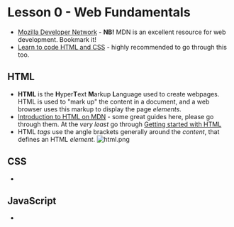# Lesson 0 - Web Fundamentals

- [Mozilla Developer Network](https://developer.mozilla.org/en-US/) - **NB!** MDN is an excellent resource for web development. Bookmark it!
- [Learn to code HTML and CSS](http://learn.shayhowe.com/html-css/) - highly recommended to go through this too.

## HTML
- **HTML** is the **H**yper**T**ext **M**arkup **L**anguage used to create webpages. HTML is used to "mark up" the content in a document, and a web browser uses this markup to display the page *elements*.
- [Introduction to HTML on MDN](https://developer.mozilla.org/en-US/docs/Learn/HTML) - some great guides here, please go through them. At the *very least* go through [Getting started with HTML](https://developer.mozilla.org/en-US/docs/Learn/HTML/Introduction_to_HTML/Getting_started)
- HTML *tags* use the angle brackets generally around the *content*, that defines an HTML *element*.
![html.png](https://mdn.mozillademos.org/files/9347/grumpy-cat-small.png)

## CSS
-

## JavaScript
-


